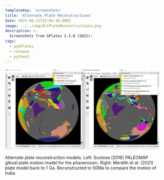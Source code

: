```yaml
---
templateKey: 'screenshots'
title: 'Alternate Plate Reconstructions'
date: 2021-08-21T15:04:10.000Z
image: ../../img/AltPlateReconstructions.png
description: >-
  Screenshots from GPlates 2.3.0 (2021):
tags:
  - pyGPlates
  - release
  - python3
---
```

![Alternate Plate Reconstructions](../../img/AltPlateReconstructions.png)

Alternate plate reconstruction models. Left: Scotese (2016) PALEOMAP glboal plate motion model for the phanerozoic. Right: Merdith et al. (2021) plate model back to 1 Ga. Reconstructed to 50Ma to compare the motion of India. 
